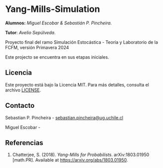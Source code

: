 # **Yang-Mills-Simulation**

**Alumnos:** *Miguel Escobar & Sebastián P. Pincheira*.

**Tutor**: *Avelio Sepúlveda*. 

Proyecto final del ramo Simulación Estocástica - Teoría y Laboratorio de la FCFM, versión Primavera 2024

Este projecto se encuentra en sus etapas iniciales.

## Licencia

Este proyecto está bajo la Licencia MIT. Para más detalles, consulta el archivo [LICENSE](LICENSE).

## Contacto

Sebastian P. Pincheira - [sebastian.pincheira@ug.uchile.cl](mailto:sebastian.pincheira@ug.uchile.cl)

Miguel Escobar - 

## Referencias
1. Chatterjee, S. (2018). *Yang-Mills for Probabilists*. arXiv:1803.01950 [math.PR]. Available at https://arxiv.org/abs/1803.01950.
